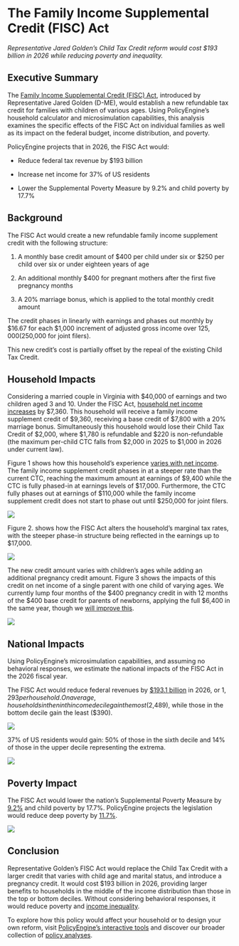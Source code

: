 # The Family Income Supplemental Credit (FISC) Act

_Representative Jared Golden’s Child Tax Credit reform would cost $193 billion in 2026 while reducing poverty and inequality._

## Executive Summary

The [Family Income Supplemental Credit (FISC) Act](https://golden.house.gov/sites/evo-subsites/golden.house.gov/files/evo-media-document/GoldenFISC.pdf), introduced by Representative Jared Golden (D-ME), would establish a new refundable tax credit for families with children of various ages. Using PolicyEngine’s household calculator and microsimulation capabilities, this analysis examines the specific effects of the FISC Act on individual families as well as its impact on the federal budget, income distribution, and poverty.

PolicyEngine projects that in 2026, the FISC Act would:

- Reduce federal tax revenue by $193 billion

- Increase net income for 37% of US residents

- Lower the Supplemental Poverty Measure by 9.2% and child poverty by 17.7%

## Background

The FISC Act would create a new refundable family income supplement credit with the following structure:

1. A monthly base credit amount of $400 per child under six or $250 per child over six or under eighteen years of age

1. An additional monthly $400 for pregnant mothers after the first five pregnancy months

1. A 20% marriage bonus, which is applied to the total monthly credit amount

The credit phases in linearly with earnings and phases out monthly by $16.67 for each $1,000 increment of adjusted gross income over $125,000 ($250,000 for joint filers).

This new credit’s cost is partially offset by the repeal of the existing Child Tax Credit.

## Household Impacts

Considering a married couple in Virginia with $40,000 of earnings and two children aged 3 and 10. Under the FISC Act, [household net income increases](https://policyengine.org/us/household?focus=householdOutput.netIncome&reform=76612&baseline=2&timePeriod=2026&region=us&dataset=enhanced_cps&household=51530) by $7,360. This household will receive a family income supplement credit of $9,360, receiving a base credit of $7,800 with a 20% marriage bonus. Simultaneously this household would lose their Child Tax Credit of $2,000, where $1,780 is refundable and $220 is non-refundable (the maximum per-child CTC falls from $2,000 in 2025 to $1,000 in 2026 under current law).

Figure 1 shows how this household’s experience [varies with net income](https://policyengine.org/us/household?focus=householdOutput.earnings&reform=76612&baseline=2&timePeriod=2026&region=us&dataset=enhanced_cps&household=51530). The family income supplement credit phases in at a steeper rate than the current CTC, reaching the maximum amount at earnings of $9,400 while the CTC is fully phased-in at earnings levels of $17,000. Furthermore, the CTC fully phases out at earnings of $110,000 while the family income supplement credit does not start to phase out until $250,000 for joint filers.

![](https://cdn-images-1.medium.com/max/3200/0*9REG5tMXk4KVwCO9)

Figure 2. shows how the FISC Act alters the household’s marginal tax rates, with the steeper phase-in structure being reflected in the earnings up to $17,000.

![](https://cdn-images-1.medium.com/max/3200/0*0NTnOnqtdGX0tMlK)

The new credit amount varies with children’s ages while adding an additional pregnancy credit amount. Figure 3 shows the impacts of this credit on net income of a single parent with one child of varying ages. We currently lump four months of the $400 pregnancy credit in with 12 months of the $400 base credit for parents of newborns, applying the full $6,400 in the same year, though we [will improve this](https://github.com/PolicyEngine/policyengine-us/issues/5659).

![](https://cdn-images-1.medium.com/max/2652/0*Ig7Df1rVH4pwHC5u)

## National Impacts

Using PolicyEngine’s microsimulation capabilities, and assuming no behavioral responses, we estimate the national impacts of the FISC Act in the 2026 fiscal year.

The FISC Act would reduce federal revenues by [$193.1 billion](https://policyengine.org/us/policy?focus=policyOutput.policyBreakdown&reform=76612&baseline=2&timePeriod=2026&region=us&dataset=enhanced_cps&household=51531) in 2026, or $1,293 per household. On average, households in the ninth income decile gain the most ($2,489), while those in the bottom decile gain the least ($390).

![](https://cdn-images-1.medium.com/max/3200/0*C1SnOSqPhLBgE1BZ)

37% of US residents would gain: 50% of those in the sixth decile and 14% of those in the upper decile representing the extrema.

![](https://cdn-images-1.medium.com/max/3200/0*Vh2YnnLEIx8Tfhi9)

## Poverty Impact

The FISC Act would lower the nation’s Supplemental Poverty Measure by [9.2%](https://policyengine.org/us/policy?focus=policyOutput.povertyImpact.regular.byAge&reform=76612&baseline=2&timePeriod=2026&region=us&dataset=enhanced_cps&household=51531) and child poverty by 17.7%. PolicyEngine projects the legislation would reduce deep poverty by [11.7%](https://policyengine.org/us/policy?focus=policyOutput.povertyImpact.deep.byAge&reform=76672&baseline=2&timePeriod=2026&region=us&dataset=enhanced_cps&household=51531).

![](https://cdn-images-1.medium.com/max/3200/0*iLhr0pdmo70LGE1t)

## Conclusion

Representative Golden’s FISC Act would replace the Child Tax Credit with a larger credit that varies with child age and marital status, and introduce a pregnancy credit. It would cost $193 billion in 2026, providing larger benefits to households in the middle of the income distribution than those in the top or bottom deciles. Without considering behavioral responses, it would reduce poverty and [income inequality](https://policyengine.org/us/policy?focus=policyOutput.inequalityImpact&reform=76612&baseline=2&timePeriod=2026&region=us&dataset=enhanced_cps&household=51531).

To explore how this policy would affect your household or to design your own reform, visit [PolicyEngine’s interactive tools](https://policyengine.org/us) and discover our broader collection of [policy analyses](https://policyengine.org/us/research).
